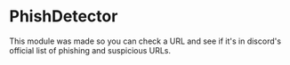 # PhishDetector
This module was made so you can check a URL and see if it's in discord's official list of phishing and suspicious URLs.

